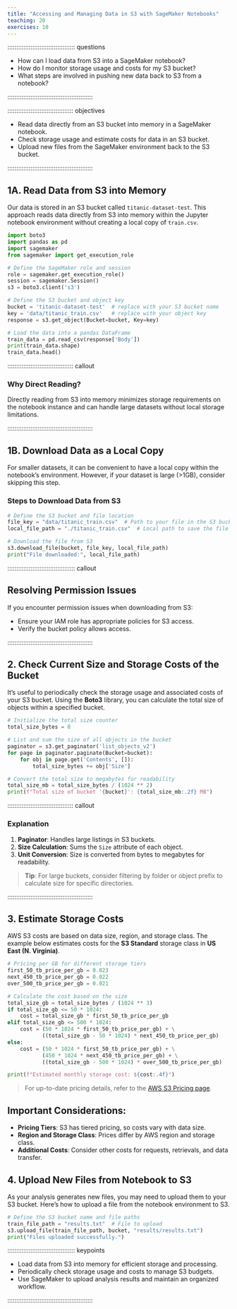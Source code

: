 ```yaml
---
title: "Accessing and Managing Data in S3 with SageMaker Notebooks"
teaching: 20
exercises: 10
---
```


:::::::::::::::::::::::::::::::::::::: questions 

- How can I load data from S3 into a SageMaker notebook?
- How do I monitor storage usage and costs for my S3 bucket?
- What steps are involved in pushing new data back to S3 from a notebook?

::::::::::::::::::::::::::::::::::::::::::::::::

::::::::::::::::::::::::::::::::::::: objectives

- Read data directly from an S3 bucket into memory in a SageMaker notebook.
- Check storage usage and estimate costs for data in an S3 bucket.
- Upload new files from the SageMaker environment back to the S3 bucket.

::::::::::::::::::::::::::::::::::::::::::::::::

## 1A. Read Data from S3 into Memory

Our data is stored in an S3 bucket called `titanic-dataset-test`. This approach reads data directly from S3 into memory within the Jupyter notebook environment without creating a local copy of `train.csv`.

```python
import boto3
import pandas as pd
import sagemaker
from sagemaker import get_execution_role

# Define the SageMaker role and session
role = sagemaker.get_execution_role()
session = sagemaker.Session()
s3 = boto3.client('s3')

# Define the S3 bucket and object key
bucket = 'titanic-dataset-test'  # replace with your S3 bucket name
key = 'data/titanic_train.csv'   # replace with your object key
response = s3.get_object(Bucket=bucket, Key=key)

# Load the data into a pandas DataFrame
train_data = pd.read_csv(response['Body'])
print(train_data.shape)
train_data.head()
```

::::::::::::::::::::::::::::::::::::: callout 

### Why Direct Reading?

Directly reading from S3 into memory minimizes storage requirements on the notebook instance and can handle large datasets without local storage limitations.

::::::::::::::::::::::::::::::::::::::::::::::::

## 1B. Download Data as a Local Copy

For smaller datasets, it can be convenient to have a local copy within the notebook’s environment. However, if your dataset is large (>1GB), consider skipping this step.

### Steps to Download Data from S3

```python
# Define the S3 bucket and file location
file_key = "data/titanic_train.csv"  # Path to your file in the S3 bucket
local_file_path = "./titanic_train.csv"  # Local path to save the file

# Download the file from S3
s3.download_file(bucket, file_key, local_file_path)
print("File downloaded:", local_file_path)
```

:::::::::::::::::::::::::::::::::::::: callout 

## Resolving Permission Issues

If you encounter permission issues when downloading from S3:
- Ensure your IAM role has appropriate policies for S3 access.
- Verify the bucket policy allows access.

::::::::::::::::::::::::::::::::::::::::::::::::

## 2. Check Current Size and Storage Costs of the Bucket

It’s useful to periodically check the storage usage and associated costs of your S3 bucket. Using the **Boto3** library, you can calculate the total size of objects within a specified bucket.

```python
# Initialize the total size counter
total_size_bytes = 0

# List and sum the size of all objects in the bucket
paginator = s3.get_paginator('list_objects_v2')
for page in paginator.paginate(Bucket=bucket):
    for obj in page.get('Contents', []):
        total_size_bytes += obj['Size']

# Convert the total size to megabytes for readability
total_size_mb = total_size_bytes / (1024 ** 2)
print(f"Total size of bucket '{bucket}': {total_size_mb:.2f} MB")
```

::::::::::::::::::::::::::::::::::::: callout 

### Explanation

1. **Paginator**: Handles large listings in S3 buckets.
2. **Size Calculation**: Sums the `Size` attribute of each object.
3. **Unit Conversion**: Size is converted from bytes to megabytes for readability.

> **Tip**: For large buckets, consider filtering by folder or object prefix to calculate size for specific directories.

::::::::::::::::::::::::::::::::::::::::::::::::

## 3. Estimate Storage Costs

AWS S3 costs are based on data size, region, and storage class. The example below estimates costs for the **S3 Standard** storage class in **US East (N. Virginia)**.

```python
# Pricing per GB for different storage tiers
first_50_tb_price_per_gb = 0.023
next_450_tb_price_per_gb = 0.022
over_500_tb_price_per_gb = 0.021

# Calculate the cost based on the size
total_size_gb = total_size_bytes / (1024 ** 3)
if total_size_gb <= 50 * 1024:
    cost = total_size_gb * first_50_tb_price_per_gb
elif total_size_gb <= 500 * 1024:
    cost = (50 * 1024 * first_50_tb_price_per_gb) + \
           ((total_size_gb - 50 * 1024) * next_450_tb_price_per_gb)
else:
    cost = (50 * 1024 * first_50_tb_price_per_gb) + \
           (450 * 1024 * next_450_tb_price_per_gb) + \
           ((total_size_gb - 500 * 1024) * over_500_tb_price_per_gb)

print(f"Estimated monthly storage cost: ${cost:.4f}")
```

> For up-to-date pricing details, refer to the [AWS S3 Pricing page](https://aws.amazon.com/s3/pricing/).

## Important Considerations:

- **Pricing Tiers**: S3 has tiered pricing, so costs vary with data size.
- **Region and Storage Class**: Prices differ by AWS region and storage class.
- **Additional Costs**: Consider other costs for requests, retrievals, and data transfer.

## 4. Upload New Files from Notebook to S3

As your analysis generates new files, you may need to upload them to your S3 bucket. Here’s how to upload a file from the notebook environment to S3.

```python
# Define the S3 bucket name and file paths
train_file_path = "results.txt"  # File to upload
s3.upload_file(train_file_path, bucket, "results/results.txt")
print("Files uploaded successfully.")
```

:::::::::::::::::::::::::::::::::::::: keypoints 

- Load data from S3 into memory for efficient storage and processing.
- Periodically check storage usage and costs to manage S3 budgets.
- Use SageMaker to upload analysis results and maintain an organized workflow.

::::::::::::::::::::::::::::::::::::::::::::::::
